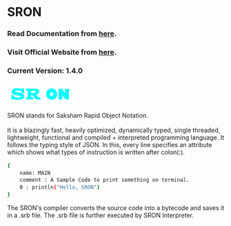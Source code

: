 # SRON

### Read Documentation from [here](https://sron.gitbook.io/docs).
### Visit Official Website from [here](https://saksham-joshi.github.io/SRON-Website/).
### **Current Version:** 1.4.0 

<code> <img width="30%" src="./meta/SRON_rect.png" alt="logo"> </code>

SRON stands for Saksham Rapid Object Notation.<br/> <br/>
It is a blazingly fast, heavily optimized, dynamically typed, single threaded, lightweight, functional and compiled + interpreted programming language.
It follows the typing style of JSON. In this, every line specifies an attribute which shows what types of instruction is written after colon(:).

```bash
{
    name: MAIN
    comment : A Sample Code to print something on terminal.
    0 : println("Hello, SRON")    
}
```

The SRON's compiler converts the source code into a bytecode and saves it in a .srb file.
The .srb file is further executed by SRON Interpreter.
